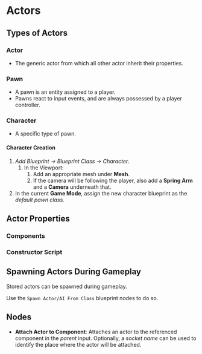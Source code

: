 # Actors

## Types of Actors

### Actor

- The generic actor from which all other actor inherit their properties.

### Pawn

- A pawn is an entity assigned to a player.
- Pawns react to input events, and are always possessed by a player controller.

### Character

- A specific type of pawn.

#### Character Creation

1. _Add Blueprint -> Blueprint Class -> Character_.
   1. In the Viewport:
      1. Add an appropriate mesh under **Mesh**.
      2. If the camera will be following the player, also add a **Spring Arm** and a **Camera** underneath that.
2. In the current **Game Mode**, assign the new character blueprint as the _default pawn class_.

## Actor Properties

### Components

### Constructor Script

## Spawning Actors During Gameplay

Stored actors can be spawned during gameplay.

Use the `Spawn Actor/AI From Class` blueprint nodes to do so.

## Nodes

- **Attach Actor to Component**: Attaches an actor to the referenced component in the _parent_ input. Optionally, a _socket name_ can be used to identify the place where the actor will be attached.
